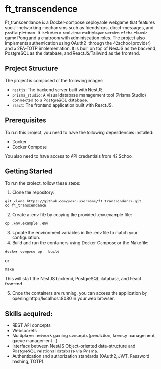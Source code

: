 # ft_transcendence
Ft_transcendance is a Docker-compose deployable webgame that features social-networking mechanisms such as friendships, direct-messages, and profile pictures. It includes a real-time multiplayer version of the classic game Pong and a chatroom with administration roles. The project also implements authentication using OAuth2 (through the 42school provider) and a 2FA-TOTP implementation. It is built on top of NestJS as the backend, PostgreSQL as the database, and ReactJS/Tailwind as the frontend.

## Project Structure
The project is composed of the following images:

- `nestjs`: The backend server built with NestJS.
- `prisma_studio`: A visual database management tool (Prisma Studio) connected to a PostgreSQL database.
- `react`: The frontend application built with ReactJS.

## Prerequisites
To run this project, you need to have the following dependencies installed:

- Docker
- Docker Compose

You also need to have access to API credentials from 42 School.

## Getting Started
To run the project, follow these steps:

1. Clone the repository:
```
git clone https://github.com/your-username/ft_transcendance.git
cd ft_transcendance
```

2. Create a .env file by copying the provided .env.example file:
```
cp .env.example .env
```

3. Update the environment variables in the .env file to match your configuration.
4. Build and run the containers using Docker Compose or the Makefile:
```
docker-compose up --build
```
or
```
make
```
This will start the NestJS backend, PostgreSQL database, and React frontend.

5. Once the containers are running, you can access the application by opening http://localhost:8080 in your web browser.

## Skills acquired:

- REST API concepts
- Websockets
- Multiplayer network gaming concepts (prediction, latency management, queue management...)
- Interface between NestJS Object-oriented data-structure and PostgreSQL relational database via Prisma.
- Authentication and authorization standards (OAuth2, JWT, Password hashing, TOTP).

